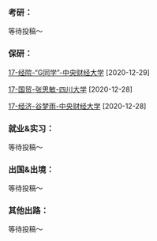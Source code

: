 ### 考研：

等待投稿～

### 保研：

[17-经院-“G同学”-中央财经大学](升学就业/经济学院/17-经院-G同学.md) [2020-12-29]

[17-国贸-张思敏-四川大学](升学就业/经济学院/17-国贸-张思敏.md) [2020-12-28]

[17-经济-谷梦雨-中央财经大学](升学就业/经济学院/17-经济-谷梦雨.md) [2020-12-28]

### 就业&实习：

等待投稿～

### 出国&出境：

等待投稿～

### 其他出路：

等待投稿～
